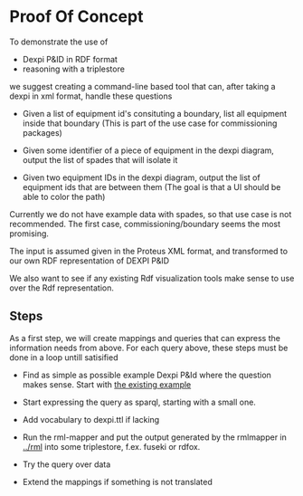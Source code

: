 # Proof Of Concept

To demonstrate the use of 
* Dexpi P&ID in RDF format
* reasoning with a triplestore

we suggest creating a command-line based tool that can, after taking a dexpi in xml format, handle these questions

* Given a list of equipment id's consituting a boundary, list all equipment inside that boundary (This is part of the use case for commissioning packages)

* Given some identifier of a piece of equipment in the dexpi diagram, output the list of spades that will isolate it

* Given two equipment IDs in the dexpi diagram, output the list of equipment ids that are between them (The goal is that a UI should be able to color the path)

Currently we do not have example data with spades, so that use case is not recommended. The first case, commissioning/boundary seems the most promising. 

The input is assumed given in the Proteus XML format, and transformed to our own RDF representation of DEXPI P&ID

We also want to see if any existing Rdf visualization tools make sense to use over the Rdf representation. 

## Steps

As a first step, we will create mappings and queries that can express the information needs from above.
For each query above, these steps must be done in a loop untill satisified

* Find as simple as possible example Dexpi P&Id where the question makes sense. Start with [the existing example](../rml/README.md)

* Start expressing the query as sparql, starting with a small one. 

* Add vocabulary to dexpi.ttl if lacking

* Run the rml-mapper and put the output generated by the rmlmapper in [../rml](../rml) into some triplestore, f.ex. fuseki or rdfox.

* Try the query over data 

* Extend the mappings if something is not translated